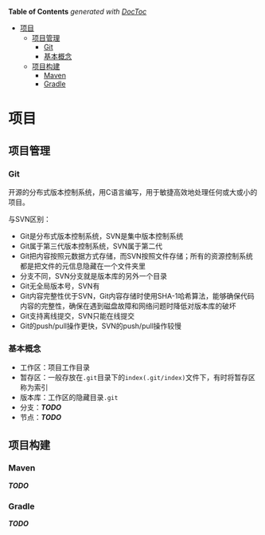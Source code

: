 <!-- START doctoc generated TOC please keep comment here to allow auto update -->
<!-- DON'T EDIT THIS SECTION, INSTEAD RE-RUN doctoc TO UPDATE -->
**Table of Contents**  *generated with [DocToc](https://github.com/thlorenz/doctoc)*

- [项目](#%E9%A1%B9%E7%9B%AE)
  - [项目管理](#%E9%A1%B9%E7%9B%AE%E7%AE%A1%E7%90%86)
    - [Git](#git)
    - [基本概念](#%E5%9F%BA%E6%9C%AC%E6%A6%82%E5%BF%B5)
  - [项目构建](#%E9%A1%B9%E7%9B%AE%E6%9E%84%E5%BB%BA)
    - [Maven](#maven)
    - [Gradle](#gradle)

<!-- END doctoc generated TOC please keep comment here to allow auto update -->

# 项目

## 项目管理

### Git

开源的分布式版本控制系统，用C语言编写，用于敏捷高效地处理任何或大或小的项目。

与SVN区别：

- Git是分布式版本控制系统，SVN是集中版本控制系统
- Git属于第三代版本控制系统，SVN属于第二代
- Git把内容按照元数据方式存储，而SVN按照文件存储；所有的资源控制系统都是把文件的元信息隐藏在一个文件夹里
- 分支不同，SVN分支就是版本库的另外一个目录
- Git无全局版本号，SVN有
- Git内容完整性优于SVN，Git内容存储时使用SHA-1哈希算法，能够确保代码内容的完整性，确保在遇到磁盘故障和网络问题时降低对版本库的破坏
- Git支持离线提交，SVN只能在线提交
- Git的push/pull操作更快，SVN的push/pull操作较慢

### 基本概念

- 工作区：项目工作目录
- 暂存区：一般存放在`.git`目录下的`index(.git/index)`文件下，有时将暂存区称为索引
- 版本库：工作区的隐藏目录`.git`
- 分支：***TODO***
- 节点：***TODO***

## 项目构建

### Maven

***TODO***

### Gradle

***TODO***